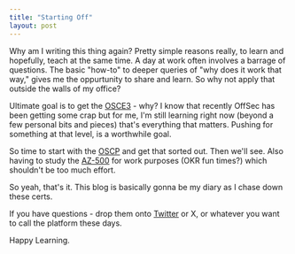 ```yaml
---
title: "Starting Off"
layout: post
---
```


Why am I writing this thing again? Pretty simple reasons really, to learn and hopefully, teach at the same time. A day at work often involves a barrage of questions. The basic "how-to" to deeper queries of "why does it work that way," gives me the oppurtunity to share and learn. So why not apply that outside the walls of my office? 

Ultimate goal is to get the [OSCE3] - why? I know that recently OffSec has been getting some crap but for me, I'm still learning right now (beyond a few personal bits and pieces) that's everything that matters. Pushing for something at that level, is a worthwhile goal.

So time to start with the [OSCP] and get that sorted out. Then we'll see. Also having to study the [AZ-500] for work purposes (OKR fun times?) which shouldn't be too much effort.

So yeah, that's it. This blog is basically gonna be my diary as I chase down these certs. 

If you have questions - drop them onto [Twitter] or X, or whatever you want to call the platform these days.

Happy Learning.

[Twitter]: https://twitter.com/ttc2mi
[OSCE3]: https://help.offsec.com/hc/en-us/articles/4403282452628-OSCE-FAQ
[OSCP]: https://www.offsec.com/courses/pen-200/
[AZ-500]: https://learn.microsoft.com/en-us/certifications/exams/az-500/